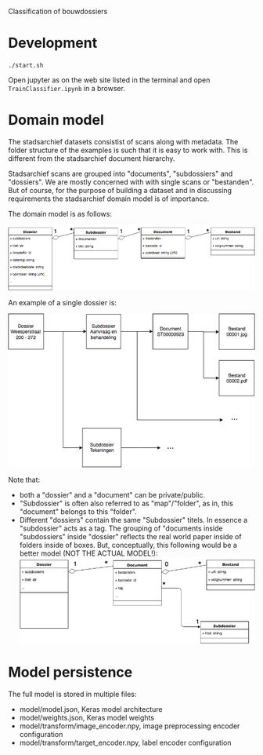 
Classification of bouwdossiers

# Development

`./start.sh`

Open jupyter as on the web site listed in the terminal and open `TrainClassifier.ipynb` in a browser.

# Domain model

The stadsarchief datasets consistist of scans along with metadata.
The folder structure of the examples is such that it is easy to work with.
This is different from the stadsarchief document hierarchy.

Stadsarchief scans are grouped into "documents", "subdossiers" and "dossiers".
We are mostly concerned with with single scans or "bestanden".
But of course, for the purpose of building a dataset and in discussing requirements the stadsarchief domain model is of importance.   

The domain model is as follows:

![Stadsarchief dataset domain model UML diagram](doc/domain_model/stadsarchief-dataset-domain-model.png?raw=true "Stadsarchief domain model")

An example of a single dossier is:

![Stadsarchief dataset example diagram](doc/domain_model/stadsarchief-dataset-domain-model-example.png?raw=true "Stadsarchief example")

Note that:
 * both a "dossier" and a "document" can be private/public.
 * "Subdossier" is often also referred to as "map"/"folder", as in, this "document" belongs to this "folder".
 * Different "dossiers" contain the same "Subdossier" titels. In essence a "subdossier" acts as a tag.
 The grouping of "documents inside "subdossiers" inside "dossier" reflects the real world paper inside of folders inside of boxes.
 But, conceptually, this following would be a better model (NOT THE ACTUAL MODEL!):
![Stadsarchief dataset domain model UML diagram based on tagged documents](doc/domain_model/stadsarchief-dataset-domain-model-with-tag.png?raw=true "Stadsarchief domain model based on tagged documents")
 

# Model persistence

The full model is stored in multiple files:
* model/model.json, Keras model architecture
* model/weights.json, Keras model weights
* model/transform/image_encoder.npy, image preprocessing encoder configuration
* model/transform/target_encoder.npy, label encoder configuration 
